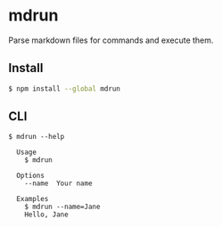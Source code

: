 # mdrun

Parse markdown files for commands and execute them.


## Install

```bash
$ npm install --global mdrun
```


## CLI

```
$ mdrun --help

  Usage
    $ mdrun

  Options
    --name  Your name

  Examples
    $ mdrun --name=Jane
    Hello, Jane
```

